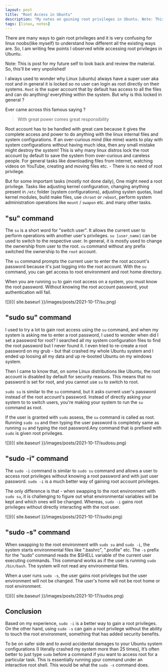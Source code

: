 ```yaml
---
layout: post
title: "Root Access in Ubuntu"
description: "My notes on gaining root privileges in Ubuntu. Note: This is post for my future self to look back and review the material. So, this’ll be very unpolished!"
tags: [linux, notes]
---
```


There are many ways to gain root privileges and it is very confusing for linux noobs(like myself) to understand how different all the existing ways are. So, I am writing few points I observed while accessing root privileges in Ubuntu.

Note: This is post for my future self to look back and review the material. So, this’ll be very unpolished!

I always used to wonder why Linux (ubuntu) always have a super user aka root and in general it is locked so no user can login as root directly on their systems. `Root` is the super account that by default has access to all the files and can do anything/ everything within the system. But why is this locked in general ?

Ever came across this famous saying ?
> With great power comes great responsibility

Root account has to be handled with great care because it gives the complete access and power to do anything with the linux internal files and system configurations. If an over-curious mind (like mine) wants to play with system configurations without having much idea, then any small mistake might destroy the system! This is why many linux distros lock the root account by default to save the system from over-curious and careless people. For general tasks like downloading files from internet, watching videos on YouTube, creating and moving files etc. - There is no need of root privilege.

But for some important tasks (mostly not done daily), One might need a root privilege. Tasks like adjusting kernel configuration, changing anything present in `/etc` folder (system configurations), adjusting systen quotas, load kernel modules, build make files, use `chroot` or `reboot`, perform system administration operations like `mount` / `swapon` etc. and many other tasks.

## "su" command
The `su` is a short word for "switch user". It allows the current user to perform operations with another user's privileges. `su [user_name]` can be used to switch to the respective user. In general, it is mostly used to change the ownership from user to the root. `su` command without any prefix switched the ownership to the `root` account. 

The `su` command prompts the current user to enter the root account's password because it's just logging into the root account. With the `su` command, you can get access to root environment and root home directory.

When you are running `su` to gain root access on a system, you must know the root password. Without knowing the root account password, yout authentication will fail.

![]({{ site.baseurl }}/images/posts/2021-10-17/su.png)

## "sudo su" command

I used to try a lot to gain root access using the `su` command, and when my system is asking me to enter a root password, I used to wonder when did I set a password for root? I searched all my system configuration files to find the root password but I never found it. I even tried to re-create a root password on my grub - but that crashed my whole Ubuntu system and I ended up loosing all my data and up re-booted Ubuntu on my windows system. 

Then I came to know that, on some Linux distributions like Ubuntu, the root account is disabled by default for security reasons. This means that no password is set for root, and you cannot use `su` to switch to root. 

`sudo su` is similar to the `su` command, but it asks current user's password instead of the root account's password. Instead of directly asking your system to to switch users, you're making your system to run the `su` command as root. 

If the user is granted with `sudo` assess, the `su` command is called as root. Running `sudo su` and then typing the user password is completely same as running `su` and typing the root password.Any command that is prefixed with `sudo`  is given root privileges.

![]({{ site.baseurl }}/images/posts/2021-10-17/sudosu.png)


## "sudo -i" command
The `sudo -i` command is similar to `sudo su` command and allows a user to access root privileges without knowing a root password and with just user password. `sudo -i` is a much better way of gaining root account privileges.

The only difference is that - when swapping to the root environment with `sudo su`,  it is challenging to figure out what environmental variables will be kept and which ones will be changed. Whereas, `sudo -i` gains root privileges without directly interacting with the root user.

![]({{ site.baseurl }}/images/posts/2021-10-17/sudoi.png)

## "sudo -s" command

When swapping to the root environment with `sudo su` and `sudo -i`, the system starts environmental files like ".bashrc", ".profile" etc. The `-s` prefix for the “sudo” command reads the $SHELL variable of the current user executing commands. This command works as if the user is running `sudo /bin/bash`. The system will not read any environmental files. 

When a user runs `sudo -s`, the user gains root privileges but the user environment will not be changed. The user's home will not be root home or root environment.

![]({{ site.baseurl }}/images/posts/2021-10-17/sudos.png)


## Conclusion
Based on my experience, `sudo -i` is a better way to gain a root privileges. On the other hand, using `sudo -s` can gain a root privilege without the ability to touch the root environment, something that has added security benefits.

To be on safer side and to avoid accidental damages to your Ubuntu system configurations (I literally crashed my system more than 25 times), It’s often better to just type `sudo` before a command if you want to access root for a particular task. This is essentially running ypur command under an interactive root shell. This would be what the `sudo -s` command does.


